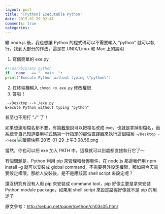 ```yaml
---
layout: post
title: '[Python] Executable Python'
date: 2015-01-29 02:41
comments: true
categories: 
---
```

繼 node.js 後，我也想讓 Python 的程式碼可以不需要輸入 "python" 就可以執行，找到大部分的作法，這是在 UNIX/Linux 和 Mac 上的說明
<!--more-->
1. 寫個簡單的 exe.py
```python
#!/usr/bin/env python
if __name__ == "__main__":
print("Execute Python without typing \"python\")
```
2. 在終端機輸入 `chmod +x exe.py` 修改權限
3. 答啦！
```
 ~/Desktop -->./exe.py 
Execute Python without typing "python"
```

甚至也不用打 "./" 了！

如果想連附檔名都不要，有篇[教學](http://sebug.net/paper/python/ch03s05.html)說可以把檔名改成 exe，也就是拿掉附檔名，而系統會自己知道要用程式碼第一行指定的那個直譯器來執行這個檔案 `~/Desktop -->exe`
![螢幕快照 2015-01-29 上午3.08.56.png](http://user-image.logdown.io/user/3330/blog/3407/post/252814/k5oRwu97Qeqzv62Es8b5_%E8%9E%A2%E5%B9%95%E5%BF%AB%E7%85%A7%202015-01-29%20%E4%B8%8A%E5%8D%883.08.56.png)

當然，你也可以把 exe 加入 PATH 中，這樣就可以到處都直接執行它了～

有個問題是，Python 利用 pip 來管理和發佈套件，在 node.js 那邊我們用 npm install -g <package> 就可以安裝成 global command，不需要另外設定權限，那如果今天需要設定權限，那給人安裝後，是不是應該寫 shell script 來設定呢？

還沒研究有沒有人用 pip 來安裝成 command tool，pip 好像主要是拿來安裝 Python module package，如果用 shell script 來設定路徑好像就不是 pip 的用途了

原文參考：http://sebug.net/paper/python/ch03s05.html